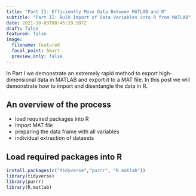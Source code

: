 ```yaml
---
title: "Part II: Efficiently Move Data Between MATLAB and R"
subtitle: "Part II: Bulk Import of Data Variables into R from MATLAB"
date: 2021-10-03T00:45:29.507Z
draft: false
featured: false
image:
  filename: featured
  focal_point: Smart
  preview_only: false
---
```

In Part I we demonstrate an extremely rapid method to export high-dimensional data in MATLAB and export it to a MAT file. In this post we will demonstrate how to import and disentangle the data in R.

## An overview of the process

* load required packages into R
* import MAT file
* preparing the data frame with all variables
* individual extraction of datasets

## Load required packages into R

```r
install.packages(c("tidyverse","purrr", "R.matlab"))
library(tidyverse)
library(purrr)
library(R.matlab)
```